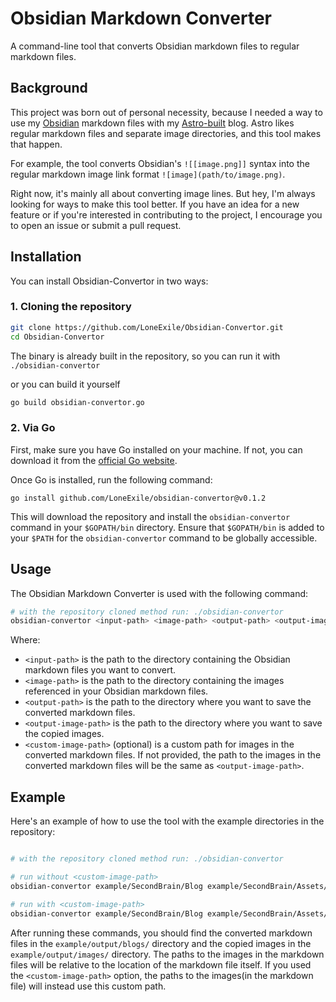 # Obsidian Markdown Converter

A command-line tool that converts Obsidian markdown files to regular markdown
files.

## Background

This project was born out of personal necessity, because I needed a way to use
my [Obsidian](https://obsidian.md/) markdown files with my
[Astro-built](https://astro.build/) blog. Astro likes regular markdown files and
separate image directories, and this tool makes that happen.

For example, the tool converts Obsidian's `![[image.png]]` syntax into the
regular markdown image link format `![image](path/to/image.png)`.

Right now, it's mainly all about converting image lines. But hey, I'm always
looking for ways to make this tool better. If you have an idea for a new feature
or if you're interested in contributing to the project, I encourage you to open
an issue or submit a pull request.

## Installation

You can install Obsidian-Convertor in two ways:

### 1. Cloning the repository

```bash
git clone https://github.com/LoneExile/Obsidian-Convertor.git
cd Obsidian-Convertor
```

The binary is already built in the repository, so you can run it with
`./obsidian-convertor`

or you can build it yourself

```bash
go build obsidian-convertor.go
```

### 2. Via Go

First, make sure you have Go installed on your machine. If not, you can download
it from the [official Go website](https://golang.org/dl/).

Once Go is installed, run the following command:

```
go install github.com/LoneExile/obsidian-convertor@v0.1.2
```

This will download the repository and install the `obsidian-convertor` command
in your `$GOPATH/bin` directory. Ensure that `$GOPATH/bin` is added to your
`$PATH` for the `obsidian-convertor` command to be globally accessible.

## Usage

The Obsidian Markdown Converter is used with the following command:

```bash
# with the repository cloned method run: ./obsidian-convertor
obsidian-convertor <input-path> <image-path> <output-path> <output-image-path> --custom-image-path <custom-image-path>
```

Where:

- `<input-path>` is the path to the directory containing the Obsidian markdown
  files you want to convert.
- `<image-path>` is the path to the directory containing the images referenced
  in your Obsidian markdown files.
- `<output-path>` is the path to the directory where you want to save the
  converted markdown files.
- `<output-image-path>` is the path to the directory where you want to save the
  copied images.
- `<custom-image-path>` (optional) is a custom path for images in the converted
  markdown files. If not provided, the path to the images in the converted
  markdown files will be the same as `<output-image-path>`.

## Example

Here's an example of how to use the tool with the example directories in the
repository:

```bash

# with the repository cloned method run: ./obsidian-convertor

# run without <custom-image-path>
obsidian-convertor example/SecondBrain/Blog example/SecondBrain/Assets/image example/output/blogs/ example/output/images/

# run with <custom-image-path>
obsidian-convertor example/SecondBrain/Blog example/SecondBrain/Assets/image example/output/blogs/ example/output/images/ image/blog/

```

After running these commands, you should find the converted markdown files in
the `example/output/blogs/` directory and the copied images in the
`example/output/images/` directory. The paths to the images in the markdown
files will be relative to the location of the markdown file itself. If you used
the `<custom-image-path>` option, the paths to the images(in the markdown file)
will instead use this custom path.

